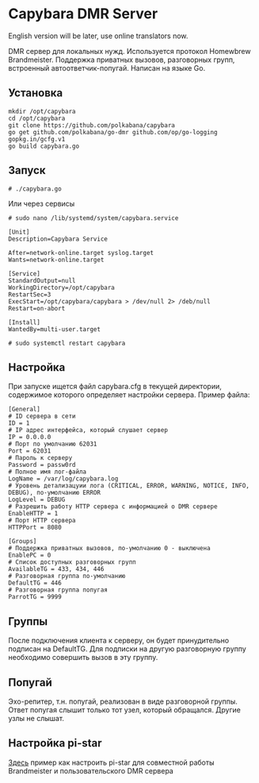# Capybara DMR Server

English version will be later, use online translators now.

DMR сервер для локальных нужд. Используется протокол Homewbrew Brandmeister. Поддержка приватных вызовов, разговорных групп, встроенный автоответчик-попугай.
Написан на языке Go.


## Установка

```
mkdir /opt/capybara
cd /opt/capybara
git clone https://github.com/polkabana/capybara
go get github.com/polkabana/go-dmr github.com/op/go-logging gopkg.in/gcfg.v1
go build capybara.go
```


## Запуск

`# ./capybara.go`

Или через сервисы

`# sudo nano /lib/systemd/system/capybara.service`

```
[Unit]
Description=Capybara Service

After=network-online.target syslog.target
Wants=network-online.target

[Service]
StandardOutput=null
WorkingDirectory=/opt/capybara
RestartSec=3
ExecStart=/opt/capybara/capybara > /dev/null 2> /deb/null
Restart=on-abort

[Install]
WantedBy=multi-user.target
```

`# sudo systemctl restart capybara`


## Настройка

При запуске ищется файл capybara.cfg в текущей директории, содержимое которого определяет настройки сервера. Пример файла:

```
[General]
# ID сервера в сети
ID = 1
# IP адрес интерфейса, который слушает сервер
IP = 0.0.0.0
# Порт по умолчанию 62031
Port = 62031
# Пароль к серверу
Password = passw0rd
# Полное имя лог-файла
LogName = /var/log/capybara.log
# Уровень детализацуии лога (CRITICAL, ERROR, WARNING, NOTICE, INFO, DEBUG), по-умолчанию ERROR
LogLevel = DEBUG
# Разрешить работу HTTP сервера с информацией о DMR сервере
EnableHTTP = 1
# Порт HTTP сервера
HTTPPort = 8080

[Groups]
# Поддержка приватных вызовов, по-умолчанию 0 - выключена
EnablePC = 0
# Список доступных разговорных групп
AvailableTG = 433, 434, 446
# Разговорная группа по-умолчанию
DefaultTG = 446
# Разговорная группа попугая
ParrotTG = 9999
```


## Группы

После подключения клиента к серверу, он будет принудительно подписан на DefaultTG. Для подписки на другую разговорную группу необходимо совершить вызов в эту группу.


## Попугай

Эхо-репитер, т.н. попугай, реализован в виде разговорной группы. Ответ попугая слышит только тот узел, который обращался. Другие узлы не слышат.


## Настройка pi-star

[Здесь](http://hblink.mqtt.by) пример как настроить pi-star для совместной работы Brandmeister и пользовательского DMR сервера
